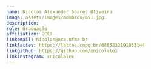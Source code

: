 ```yaml
---
name: Nicolas Alexander Soares Oliveira
image: assets/images/membros/m51.jpg
description: 
role: Graduação
affiliation: CCET
linkemail: nicolas@nca.ufma.br
linklattes: https://lattes.cnpq.br/6885232191053144
linkgithub: https://github.com/xnicolalex
linkinstagram: xnicolalex
---
```


